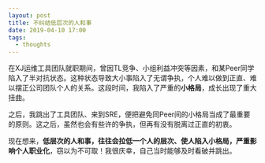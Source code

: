 ```yaml
---
layout: post
title: 不纠结低层次的人和事
date: 2019-04-10 17:00
tags:
  - thoughts
---
```


在XJ运维工具团队就职期间，曾因TL竞争、小组利益冲突等因素，和某Peer同学陷入了半对抗状态。这种状态导致大小事陷入了无谓争执，个人难以做到正直、难以摆正公司团队个人的关系。这段时间，我陷入了严重的**小格局**，成长出现了重大扭曲。

之后，我跳出了工具团队、来到SRE，便把避免同Peer间的小格局当成了最重要的原则。这之后，虽然也会有些许的争执，但再有没有脱离过正直的初衷。

现在想来，**低层次的人和事，往往会拉低一个人的层次、使人陷入小格局，严重影响个人职业化**，窃以为不可取！我很庆幸，自己当时能够及时看破并跳出。
